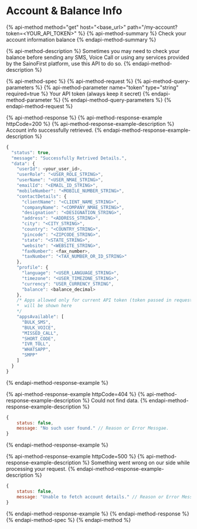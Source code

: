 # Account & Balance Info

{% api-method method="get" host="<base\_url>" path="/my-account?token=<YOUR\_API\_TOKEN>" %}
{% api-method-summary %}
Check your account information balance
{% endapi-method-summary %}

{% api-method-description %}
Sometimes you may need to check your balance before sending any SMS, Voice Call or using any services provided by the SainoFirst  platform, use this API to do so.
{% endapi-method-description %}

{% api-method-spec %}
{% api-method-request %}
{% api-method-query-parameters %}
{% api-method-parameter name="token" type="string" required=true %}
Your API token \(always keep it secret\)
{% endapi-method-parameter %}
{% endapi-method-query-parameters %}
{% endapi-method-request %}

{% api-method-response %}
{% api-method-response-example httpCode=200 %}
{% api-method-response-example-description %}
Account info successfully retrieved.
{% endapi-method-response-example-description %}

```javascript
{
  "status": true,
  "message": "Successfully Retrived Details.",
  "data": {
    "userId": <your_user_id>,
    "userRole": "<USER_ROLE_STRING>",
    "userName": "<USER_NMAE_STRING>",
    "emailId": "<EMAIL_ID_STRING>",
    "mobileNumber": "<MOBILE_NUMBER_STRING>",
    "contactDetails": {
      "clientName": "<CLIENT_NAME_STRING>",
      "companyName": "<COMPANY_NMAE_STRING>",
      "designation": "<DESIGNATION_STRING>",
      "address": "<ADDRESS_STRING>",
      "city": "<CITY_STRING>",
      "country": "<COUNTRY_STRING>",
      "pincode": "<ZIPCODE_STRING>",
      "state": "<STATE_STRING>",
      "website": "<WEBSITE_STRING>",
      "faxNumber": <fax_number>,
      "taxNumber": "<TAX_NUMBER_OR_ID_STRING>"
    },
    "profile": {
      "language": "<USER_LANGUAGE_STRING>",
      "timezone": "<USER_TIMEZONE_STRING>",
      "currency": "USER_CURRENCY_STRING",
      "balance": <balance_decimal>
    },
    /* Apps allowed only for current API token (token passed in request url)
    *  will be shown here
    */
    "appsAvailable": [
      "BULK_SMS",
      "BULK_VOICE",
      "MISSED_CALL",
      "SHORT_CODE",
      "IVR_TOLL",
      "WHATSAPP",
      "SMPP"
    ]
  }
}
```
{% endapi-method-response-example %}

{% api-method-response-example httpCode=404 %}
{% api-method-response-example-description %}
Could not find data.
{% endapi-method-response-example-description %}

```javascript
{
    status: false, 
    message: "No such user found." // Reason or Error Messgae.
}
```
{% endapi-method-response-example %}

{% api-method-response-example httpCode=500 %}
{% api-method-response-example-description %}
Something went wrong on our side while processing your request.
{% endapi-method-response-example-description %}

```javascript
{
    status: false, 
    message: "Unable to fetch account details." // Reason or Error Messgae.
}
```
{% endapi-method-response-example %}
{% endapi-method-response %}
{% endapi-method-spec %}
{% endapi-method %}



